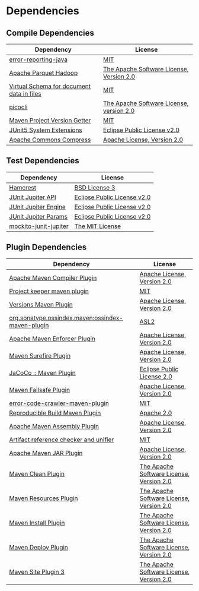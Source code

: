 <!-- @formatter:off -->
# Dependencies

## Compile Dependencies

| Dependency                                     | License                                       |
| ---------------------------------------------- | --------------------------------------------- |
| [error-reporting-java][0]                      | [MIT][1]                                      |
| [Apache Parquet Hadoop][2]                     | [The Apache Software License, Version 2.0][3] |
| [Virtual Schema for document data in files][4] | [MIT][1]                                      |
| [picocli][6]                                   | [The Apache Software License, version 2.0][3] |
| [Maven Project Version Getter][8]              | [MIT][1]                                      |
| [JUnit5 System Extensions][10]                 | [Eclipse Public License v2.0][11]             |
| [Apache Commons Compress][12]                  | [Apache License, Version 2.0][13]             |

## Test Dependencies

| Dependency                  | License                           |
| --------------------------- | --------------------------------- |
| [Hamcrest][14]              | [BSD License 3][15]               |
| [JUnit Jupiter API][16]     | [Eclipse Public License v2.0][17] |
| [JUnit Jupiter Engine][16]  | [Eclipse Public License v2.0][17] |
| [JUnit Jupiter Params][16]  | [Eclipse Public License v2.0][17] |
| [mockito-junit-jupiter][22] | [The MIT License][23]             |

## Plugin Dependencies

| Dependency                                              | License                                       |
| ------------------------------------------------------- | --------------------------------------------- |
| [Apache Maven Compiler Plugin][24]                      | [Apache License, Version 2.0][13]             |
| [Project keeper maven plugin][26]                       | [MIT][1]                                      |
| [Versions Maven Plugin][28]                             | [Apache License, Version 2.0][13]             |
| [org.sonatype.ossindex.maven:ossindex-maven-plugin][30] | [ASL2][3]                                     |
| [Apache Maven Enforcer Plugin][32]                      | [Apache License, Version 2.0][13]             |
| [Maven Surefire Plugin][34]                             | [Apache License, Version 2.0][13]             |
| [JaCoCo :: Maven Plugin][36]                            | [Eclipse Public License 2.0][37]              |
| [Maven Failsafe Plugin][38]                             | [Apache License, Version 2.0][13]             |
| [error-code-crawler-maven-plugin][40]                   | [MIT][1]                                      |
| [Reproducible Build Maven Plugin][42]                   | [Apache 2.0][3]                               |
| [Apache Maven Assembly Plugin][44]                      | [Apache License, Version 2.0][13]             |
| [Artifact reference checker and unifier][46]            | [MIT][1]                                      |
| [Apache Maven JAR Plugin][48]                           | [Apache License, Version 2.0][13]             |
| [Maven Clean Plugin][50]                                | [The Apache Software License, Version 2.0][3] |
| [Maven Resources Plugin][52]                            | [The Apache Software License, Version 2.0][3] |
| [Maven Install Plugin][54]                              | [The Apache Software License, Version 2.0][3] |
| [Maven Deploy Plugin][56]                               | [The Apache Software License, Version 2.0][3] |
| [Maven Site Plugin 3][58]                               | [The Apache Software License, Version 2.0][3] |

[26]: https://github.com/exasol/project-keeper-maven-plugin
[36]: https://www.eclemma.org/jacoco/index.html
[0]: https://github.com/exasol/error-reporting-java
[11]: http://www.eclipse.org/legal/epl-v20.html
[4]: https://github.com/exasol/virtual-schema-common-document-files
[3]: http://www.apache.org/licenses/LICENSE-2.0.txt
[34]: https://maven.apache.org/surefire/maven-surefire-plugin/
[50]: http://maven.apache.org/plugins/maven-clean-plugin/
[1]: https://opensource.org/licenses/MIT
[22]: https://github.com/mockito/mockito
[38]: https://maven.apache.org/surefire/maven-failsafe-plugin/
[8]: https://github.com/exasol/maven-project-version-getter
[12]: https://commons.apache.org/proper/commons-compress/
[28]: http://www.mojohaus.org/versions-maven-plugin/
[15]: http://opensource.org/licenses/BSD-3-Clause
[24]: https://maven.apache.org/plugins/maven-compiler-plugin/
[37]: https://www.eclipse.org/legal/epl-2.0/
[23]: https://github.com/mockito/mockito/blob/main/LICENSE
[42]: http://zlika.github.io/reproducible-build-maven-plugin
[2]: https://parquet.apache.org
[13]: https://www.apache.org/licenses/LICENSE-2.0.txt
[32]: https://maven.apache.org/enforcer/maven-enforcer-plugin/
[17]: https://www.eclipse.org/legal/epl-v20.html
[54]: http://maven.apache.org/plugins/maven-install-plugin/
[16]: https://junit.org/junit5/
[30]: https://sonatype.github.io/ossindex-maven/maven-plugin/
[10]: https://github.com/itsallcode/junit5-system-extensions
[14]: http://hamcrest.org/JavaHamcrest/
[56]: http://maven.apache.org/plugins/maven-deploy-plugin/
[58]: http://maven.apache.org/plugins/maven-site-plugin/
[52]: http://maven.apache.org/plugins/maven-resources-plugin/
[40]: https://github.com/exasol/error-code-crawler-maven-plugin
[46]: https://github.com/exasol/artifact-reference-checker-maven-plugin
[48]: https://maven.apache.org/plugins/maven-jar-plugin/
[6]: http://picocli.info
[44]: https://maven.apache.org/plugins/maven-assembly-plugin/

